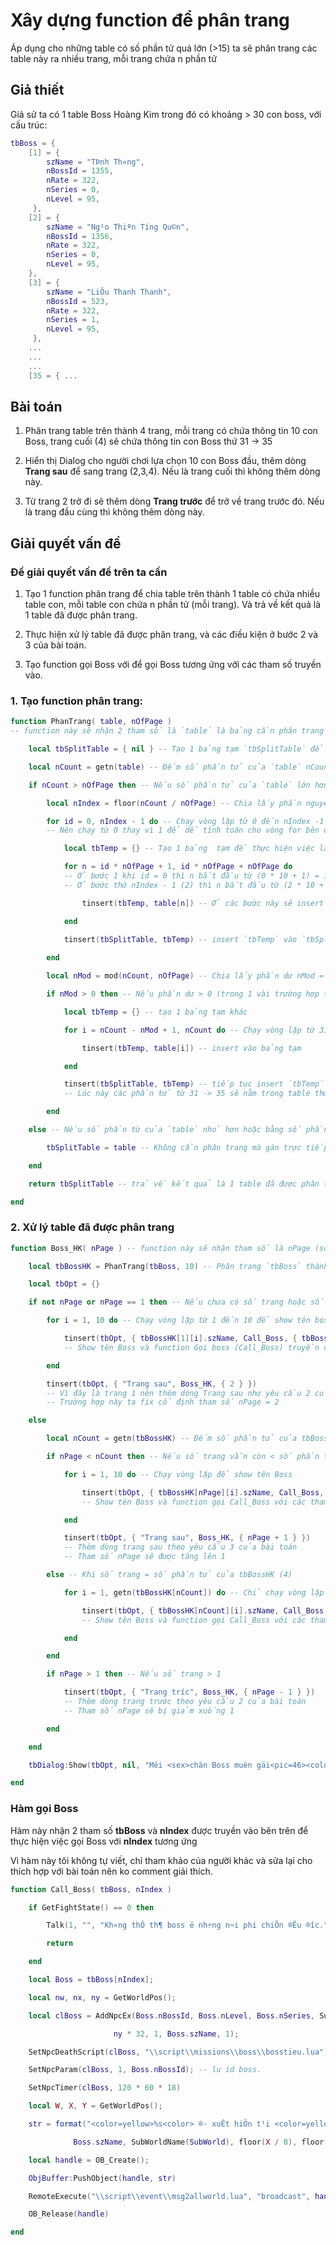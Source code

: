 # Xây dựng function để phân trang

Áp dụng cho những table có số phần tử quá lớn (>15) ta sẽ phân trang các table này ra nhiều trang, mỗi trang chứa n phần tử

## Giả thiết

Giả sử ta có 1 table Boss Hoàng Kim trong đó có khoảng > 30 con boss, với cấu trúc:

```lua
tbBoss = {
    [1] = {
        szName = "TÞnh Th«ng",
        nBossId = 1355,
        nRate = 322,
        nSeries = 0,
        nLevel = 95,
     },
    [2] = {
        szName = "Ng¹o Thiªn T­íng Qu©n",
        nBossId = 1356,
        nRate = 322,
        nSeries = 0,
        nLevel = 95,
    },
    [3] = {
        szName = "LiÔu Thanh Thanh",
        nBossId = 523,
        nRate = 322,
        nSeries = 1,
        nLevel = 95,
     },
    ...
    ...
    ...
    [35 = { ...
```

## Bài toán

1. Phân trang table trên thành 4 trang, mỗi trang có chứa thông tin 10 con Boss, trang cuối (4) sẽ chứa thông tin con Boss thứ 31 -> 35

2. Hiển thị Dialog cho người chơi lựa chọn 10 con Boss đầu, thêm dòng **Trang sau** để sang trang (2,3,4). Nếu là trang cuối thì không thêm dòng này.

3. Từ trang 2 trở đi sẽ thêm dòng **Trang trước** để trở về trang trước đó. Nếu là trang đầu cùng thì không thêm dòng này.

## Giải quyết vấn đề

### Để giải quyết vấn đề trên ta cần

1. Tạo 1 function phân trang để chia table trên thành 1 table có chứa nhiều table con, mỗi table con chứa n phần tử (mỗi trang). Và trả về kết quả là 1 table đã được phân trang.

2. Thực hiện xử lý table đã được phân trang, và các điều kiện ở bước 2 và 3 của bài toán.

3. Tạo function gọi Boss với để gọi Boss tương ứng với các tham số truyền vào.

### 1. Tạo function phân trang:

```lua
function PhanTrang( table, nOfPage )
-- function này sẽ nhận 2 tham số là `table` là bảng cần phân trang và `nOfPage` là số phần tử mỗi trang

    local tbSplitTable = { nil } -- Tạo 1 bảng tạm `tbSplitTable` để trả về kết quả

    local nCount = getn(table) -- Đếm số phần tử của `table` nCount = 35

    if nCount > nOfPage then -- Nếu số phần tử của `table` lớn hơn số phân tử mỗi trang (35 > 10)

        local nIndex = floor(nCount / nOfPage) -- Chia lấy phần nguyên nIndex = 3

        for id = 0, nIndex - 1 do -- Chạy vòng lặp từ 0 đến nIndex -1 (3 - 1 = 2)
        -- Nên chạy từ 0 thay vì 1 để dễ tính toán cho vòng for bên dưới

            local tbTemp = {} -- Tạo 1 bảng  tạm để thực hiện việc lấy các phần tử của `table`

            for n = id * nOfPage + 1, id * nOfPage + nOfPage do
            -- Ở bước 1 khi id = 0 thì n bắt đầu từ (0 * 10 + 1) = 1 đến (0 * 10 + 10) = 10
            -- Ở bước thứ nIndex - 1 (2) thì n bắt đầu từ (2 * 10 + 1) = 21 đến (2 * 10 + 10) = 30

                tinsert(tbTemp, table[n]) -- Ở các bước này sẽ insert các phần tử thứ n của `table` vào bảng tạm

            end     
            
            tinsert(tbSplitTable, tbTemp) -- insert `tbTemp` vào `tbSplitTable`

        end

        local nMod = mod(nCount, nOfPage) -- Chia lấy phần dư nMod = 5

        if nMod > 0 then -- Nếu phần dư > 0 (trong 1 vài trường hợp thì nCount là chẵn nên phải kiểm soát phần này)

            local tbTemp = {} -- tạo 1 bảng tạm khác

            for i = nCount - nMod + 1, nCount do -- Chạy vòng lặp từ 31 - > 35 (35 - 5 + 1 = 31)

                tinsert(tbTemp, table[i]) -- insert vào bảng tạm

            end

            tinsert(tbSplitTable, tbTemp) -- tiếp tục insert `tbTemp` vào `tbSplitTable`
            -- Lúc này các phần tử từ 31 -> 35 sẽ nằm trong table thứ 4 của `tbSplitTable`

        end

    else -- Nếu số phần từ của `table` nhỏ hơn hoặc bằng số phần tử mỗi trang nCount <= nOfPage

        tbSplitTable = table -- Không cần phân trang mà gán trực tiếp cho `tbSplitTable` 

    end

    return tbSplitTable -- trả về kết quả là 1 table đã được phân trang

end
```

### 2. Xử lý table đã được phân trang

```lua
function Boss_HK( nPage ) -- function này sẽ nhận tham số là nPage (số trang)

    local tbBossHK = PhanTrang(tbBoss, 10) -- Phân trang `tbBoss` thành 1 table mà mỗi phần tử chỉ chứa thông tin 10 Boss rồi gán cho tbBossHK

    local tbOpt = {}

    if not nPage or nPage == 1 then -- Nếu chưa có số trang hoặc số trang là 1

        for i = 1, 10 do -- Chạy vòng lặp từ 1 đến 10 để show tên boss 

            tinsert(tbOpt, { tbBossHK[1][i].szName, Call_Boss, { tbBossHK[1], i } })
            -- Show tên Boss và function Gọi boss (Call_Boss) truyền các tham số tương ứng với trang 1

        end

        tinsert(tbOpt, { "Trang sau", Boss_HK, { 2 } })
        -- Vì đây là trang 1 nên thêm dòng Trang sau như yêu cầu 2 của bài toán.
        -- Trường hợp này ta fix cố định tham số nPage = 2

    else

        local nCount = getn(tbBossHK) -- Đếm số phần tử của tbBossHK (table này là table đã phân trang) (=4)

        if nPage < nCount then -- Nếu số trang vẫn còn < số phần tử của tbBossHK (4)

            for i = 1, 10 do -- Chạy vòng lặp để show tên Boss 

                tinsert(tbOpt, { tbBossHK[nPage][i].szName, Call_Boss, { tbBossHK[nPage], i } })
                -- Show tên Boss và function gọi Call_Boss với các tham số tương ứng với số trang

            end

            tinsert(tbOpt, { "Trang sau", Boss_HK, { nPage + 1 } })
            -- Thêm dòng trang sau theo yêu cầu 3 của bài toán
            -- Tham số nPage sẽ được tăng lên 1

        else -- Khi số trang = số phần tử của tbBossHK (4)

            for i = 1, getn(tbBossHK[nCount]) do -- Chỉ chạy vòng lặp từ 1 đến số phần tử của tbBossHK[4] = 5

                tinsert(tbOpt, { tbBossHK[nCount][i].szName, Call_Boss, { tbBossHK[nCount], i } })
                -- Show tên Boss và function gọi Call_Boss với các tham số tương ứng

            end

        end

        if nPage > 1 then -- Nếu số trang > 1

            tinsert(tbOpt, { "Trang tr­íc", Boss_HK, { nPage - 1 } })
            -- Thêm dòng trang trước theo yêu cầu 2 của bài toán
            -- Tham số nPage sẽ bị giảm xuống 1

        end

    end

    tbDialog:Show(tbOpt, nil, "Mêi <sex>chän Boss muèn gäi<pic=46><color>") -- Hiển thị dialog tương tác với người chơi

end
```

### Hàm gọi Boss

Hàm này nhận 2 tham số **tbBoss** và **nIndex** được truyền vào bên trên để thực hiện việc gọi Boss với **nIndex** tương ứng

Vì hàm này tôi không tự viết, chỉ tham khảo của người khác và sửa lại cho thích hợp với bài toán nên ko comment giải thích.

```lua
function Call_Boss( tbBoss, nIndex )

    if GetFightState() == 0 then

        Talk(1, "", "Kh«ng thÓ th¶ boss ë nh÷ng n¬i phi chiÕn ®Êu ®­îc.")

        return

    end

    local Boss = tbBoss[nIndex];

    local nw, nx, ny = GetWorldPos();

    local clBoss = AddNpcEx(Boss.nBossId, Boss.nLevel, Boss.nSeries, SubWorldID2Idx(nw), nx * 32,

                       ny * 32, 1, Boss.szName, 1);

    SetNpcDeathScript(clBoss, "\\script\\missions\\boss\\bosstieu.lua")

    SetNpcParam(clBoss, 1, Boss.nBossId); -- l­u id boss.

    SetNpcTimer(clBoss, 120 * 60 * 18)

    local W, X, Y = GetWorldPos();

    str = format("<color=yellow>%s<color> ®· xuÊt hiÖn t¹i <color=yellow>%s (%d,%d)<color>",

              Boss.szName, SubWorldName(SubWorld), floor(X / 8), floor((Y + 5) / 16))

    local handle = OB_Create();

    ObjBuffer:PushObject(handle, str)

    RemoteExecute("\\script\\event\\msg2allworld.lua", "broadcast", handle)

    OB_Release(handle)

end
```
